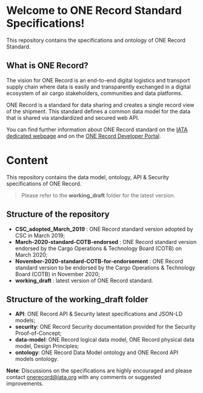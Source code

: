# Welcome to ONE Record Standard Specifications!

This repository contains the specifications and ontology of ONE Record Standard.

## What is ONE Record?

The vision for ONE Record is an end-to-end digital logistics and transport supply chain where data is easily and transparently exchanged in a digital ecosystem of air cargo stakeholders, communities and data platforms.

ONE Record is a standard for data sharing and creates a single record view of the shipment. This standard defines a common data model for the data that is shared via standardized and secured web API.

You can find further information about ONE Record standard on the [IATA dedicated webpage](https://www.iata.org/en/programs/cargo/e/one-record/) and on the [ONE Record Developer Portal](https://onerecord.iata.org/).

# Content
This repository contains the data model, ontology, API & Security specifications of ONE Record.

>Please refer to the **working_draft** folder for the latest version.

## Structure of the repository
- **CSC_adopted_March_2019** : ONE Record standard version adopted by CSC in March 2019;
- **March-2020-standard-COTB-endorsed** : ONE Record standard version endorsed by the Cargo Operations & Technology Board (COTB) on March 2020;
- **November-2020-standard-COTB-for-endorsement** : ONE Record standard version to be endorsed by the Cargo Operations & Technology Board (COTB) in November 2020;
- **working_draft** : latest version of ONE Record standard.

## Structure of the working_draft folder
- **API**: ONE Record API & Security latest specifications and JSON-LD models;
- **security**: ONE Record Security documentation provided for the Security Proof-of-Concept;
- **data-model**: ONE Record logical data model, ONE Record physical data model, Design Principles;
- **ontology**: ONE Record Data Model ontology and ONE Record API models ontology.

__Note__: Discussions on the specifications are highly encouraged and please contact onerecord@iata.org with any comments or suggested improvements.
